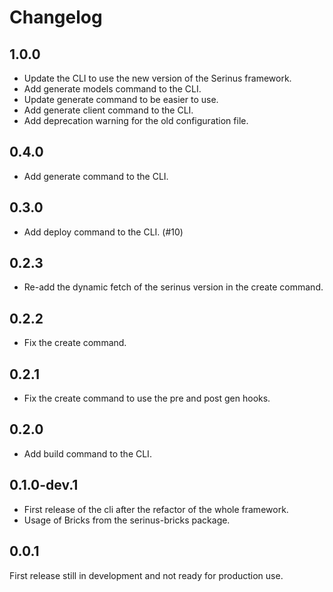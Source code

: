 # Changelog

## 1.0.0

- Update the CLI to use the new version of the Serinus framework.
- Add generate models command to the CLI.
- Update generate command to be easier to use.
- Add generate client command to the CLI.
- Add deprecation warning for the old configuration file.

## 0.4.0

- Add generate command to the CLI.

## 0.3.0

- Add deploy command to the CLI. (#10)

## 0.2.3

- Re-add the dynamic fetch of the serinus version in the create command.

## 0.2.2

- Fix the create command.

## 0.2.1

- Fix the create command to use the pre and post gen hooks.

## 0.2.0

- Add build command to the CLI.

## 0.1.0-dev.1

- First release of the cli after the refactor of the whole framework.
- Usage of Bricks from the serinus-bricks package.

## 0.0.1

First release still in development and not ready for production use.
